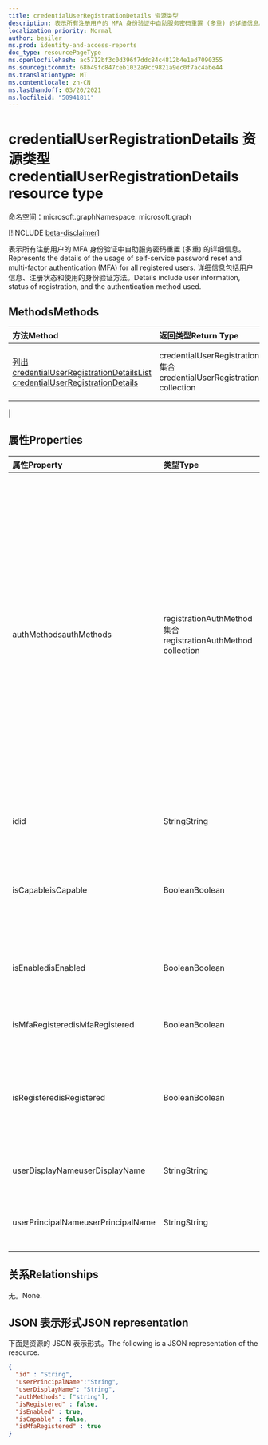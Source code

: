 ```yaml
---
title: credentialUserRegistrationDetails 资源类型
description: 表示所有注册用户的 MFA 身份验证中自助服务密码重置 (多重) 的详细信息。
localization_priority: Normal
author: besiler
ms.prod: identity-and-access-reports
doc_type: resourcePageType
ms.openlocfilehash: ac5712bf3c0d396f7ddc84c4812b4e1ed7090355
ms.sourcegitcommit: 68b49fc847ceb1032a9cc9821a9ec0f7ac4abe44
ms.translationtype: MT
ms.contentlocale: zh-CN
ms.lasthandoff: 03/20/2021
ms.locfileid: "50941811"
---
```

# <a name="credentialuserregistrationdetails-resource-type"></a><span data-ttu-id="77d21-103">credentialUserRegistrationDetails 资源类型</span><span class="sxs-lookup"><span data-stu-id="77d21-103">credentialUserRegistrationDetails resource type</span></span>

<span data-ttu-id="77d21-104">命名空间：microsoft.graph</span><span class="sxs-lookup"><span data-stu-id="77d21-104">Namespace: microsoft.graph</span></span>

[!INCLUDE [beta-disclaimer](../../includes/beta-disclaimer.md)]

<span data-ttu-id="77d21-105">表示所有注册用户的 MFA 身份验证中自助服务密码重置 (多重) 的详细信息。</span><span class="sxs-lookup"><span data-stu-id="77d21-105">Represents the details of the usage of self-service password reset and multi-factor authentication (MFA) for all registered users.</span></span> <span data-ttu-id="77d21-106">详细信息包括用户信息、注册状态和使用的身份验证方法。</span><span class="sxs-lookup"><span data-stu-id="77d21-106">Details include user information, status of registration, and the authentication method used.</span></span>

## <a name="methods"></a><span data-ttu-id="77d21-107">Methods</span><span class="sxs-lookup"><span data-stu-id="77d21-107">Methods</span></span>

| <span data-ttu-id="77d21-108">方法</span><span class="sxs-lookup"><span data-stu-id="77d21-108">Method</span></span>       | <span data-ttu-id="77d21-109">返回类型</span><span class="sxs-lookup"><span data-stu-id="77d21-109">Return Type</span></span> | <span data-ttu-id="77d21-110">说明</span><span class="sxs-lookup"><span data-stu-id="77d21-110">Description</span></span> |
|:-------------|:------------|:------------|
| [<span data-ttu-id="77d21-111">列出 credentialUserRegistrationDetails</span><span class="sxs-lookup"><span data-stu-id="77d21-111">List credentialUserRegistrationDetails</span></span>](../api/reportroot-list-credentialuserregistrationdetails.md) | <span data-ttu-id="77d21-112">credentialUserRegistrationDetails 集合</span><span class="sxs-lookup"><span data-stu-id="77d21-112">credentialUserRegistrationDetails collection</span></span> | <span data-ttu-id="77d21-113">获取给定租户 [的 credentialUserRegistrationDetails](../resources/credentialuserregistrationdetails.md) 对象列表。</span><span class="sxs-lookup"><span data-stu-id="77d21-113">Get a list of [credentialUserRegistrationDetails](../resources/credentialuserregistrationdetails.md) objects for a given tenant.</span></span>
 |

## <a name="properties"></a><span data-ttu-id="77d21-114">属性</span><span class="sxs-lookup"><span data-stu-id="77d21-114">Properties</span></span>

| <span data-ttu-id="77d21-115">属性</span><span class="sxs-lookup"><span data-stu-id="77d21-115">Property</span></span>     | <span data-ttu-id="77d21-116">类型</span><span class="sxs-lookup"><span data-stu-id="77d21-116">Type</span></span>        | <span data-ttu-id="77d21-117">说明</span><span class="sxs-lookup"><span data-stu-id="77d21-117">Description</span></span> |
|:-------------|:------------|:------------|
| <span data-ttu-id="77d21-118">authMethods</span><span class="sxs-lookup"><span data-stu-id="77d21-118">authMethods</span></span> | <span data-ttu-id="77d21-119">registrationAuthMethod 集合</span><span class="sxs-lookup"><span data-stu-id="77d21-119">registrationAuthMethod collection</span></span> | <span data-ttu-id="77d21-120">表示用户已注册的身份验证方法。</span><span class="sxs-lookup"><span data-stu-id="77d21-120">Represents the authentication method that the user has registered.</span></span> <span data-ttu-id="77d21-121">可能的值是：、 (仅用于自助服务密码重置 `email` `mobilePhone` `officePhone`  `securityQuestion`) 、 (仅在注册 `appNotification`  `appCode` `alternateMobilePhone`  `fido`  `appPassword`  `unknownFutureValue`) 、。</span><span class="sxs-lookup"><span data-stu-id="77d21-121">Possible values are: `email`, `mobilePhone`, `officePhone`,  `securityQuestion` (only used for self-service password reset), `appNotification`,  `appCode`, `alternateMobilePhone` (supported only in registration),  `fido`,  `appPassword`,  `unknownFutureValue`.</span></span> |
| <span data-ttu-id="77d21-122">id</span><span class="sxs-lookup"><span data-stu-id="77d21-122">id</span></span> | <span data-ttu-id="77d21-123">String</span><span class="sxs-lookup"><span data-stu-id="77d21-123">String</span></span> | <span data-ttu-id="77d21-124">活动的唯一标识符。</span><span class="sxs-lookup"><span data-stu-id="77d21-124">The unique identifier for the activity.</span></span> <span data-ttu-id="77d21-125">只读。</span><span class="sxs-lookup"><span data-stu-id="77d21-125">Read-only.</span></span>|
| <span data-ttu-id="77d21-126">isCapable</span><span class="sxs-lookup"><span data-stu-id="77d21-126">isCapable</span></span> | <span data-ttu-id="77d21-127">Boolean</span><span class="sxs-lookup"><span data-stu-id="77d21-127">Boolean</span></span> | <span data-ttu-id="77d21-128">指示用户是否已准备好执行自助密码重置或 MFA。</span><span class="sxs-lookup"><span data-stu-id="77d21-128">Indicates whether the user is ready to perform self-service password reset or MFA.</span></span> |
| <span data-ttu-id="77d21-129">isEnabled</span><span class="sxs-lookup"><span data-stu-id="77d21-129">isEnabled</span></span> | <span data-ttu-id="77d21-130">Boolean</span><span class="sxs-lookup"><span data-stu-id="77d21-130">Boolean</span></span> | <span data-ttu-id="77d21-131">指示用户是否已启用执行自助服务密码重置。</span><span class="sxs-lookup"><span data-stu-id="77d21-131">Indicates whether the user enabled to perform self-service password reset.</span></span> |
| <span data-ttu-id="77d21-132">isMfaRegistered</span><span class="sxs-lookup"><span data-stu-id="77d21-132">isMfaRegistered</span></span> | <span data-ttu-id="77d21-133">Boolean</span><span class="sxs-lookup"><span data-stu-id="77d21-133">Boolean</span></span> | <span data-ttu-id="77d21-134">指示用户是否已注册 MFA。</span><span class="sxs-lookup"><span data-stu-id="77d21-134">Indicates whether the user is registered for MFA.</span></span> |
| <span data-ttu-id="77d21-135">isRegistered</span><span class="sxs-lookup"><span data-stu-id="77d21-135">isRegistered</span></span> | <span data-ttu-id="77d21-136">Boolean</span><span class="sxs-lookup"><span data-stu-id="77d21-136">Boolean</span></span> | <span data-ttu-id="77d21-137">指示用户是否已注册任何用于自助密码重置的身份验证方法。</span><span class="sxs-lookup"><span data-stu-id="77d21-137">Indicates whether the user has registered any authentication methods for self-service password reset.</span></span> |
| <span data-ttu-id="77d21-138">userDisplayName</span><span class="sxs-lookup"><span data-stu-id="77d21-138">userDisplayName</span></span> | <span data-ttu-id="77d21-139">String</span><span class="sxs-lookup"><span data-stu-id="77d21-139">String</span></span> | <span data-ttu-id="77d21-140">提供相应用户的用户名。</span><span class="sxs-lookup"><span data-stu-id="77d21-140">Provides the user name of the corresponding user.</span></span> |
| <span data-ttu-id="77d21-141">userPrincipalName</span><span class="sxs-lookup"><span data-stu-id="77d21-141">userPrincipalName</span></span> | <span data-ttu-id="77d21-142">String</span><span class="sxs-lookup"><span data-stu-id="77d21-142">String</span></span> | <span data-ttu-id="77d21-143">提供相应用户的用户主体名称。</span><span class="sxs-lookup"><span data-stu-id="77d21-143">Provides the user principal name of the corresponding user.</span></span> |

## <a name="relationships"></a><span data-ttu-id="77d21-144">关系</span><span class="sxs-lookup"><span data-stu-id="77d21-144">Relationships</span></span>

<span data-ttu-id="77d21-145">无。</span><span class="sxs-lookup"><span data-stu-id="77d21-145">None.</span></span>

## <a name="json-representation"></a><span data-ttu-id="77d21-146">JSON 表示形式</span><span class="sxs-lookup"><span data-stu-id="77d21-146">JSON representation</span></span>

<span data-ttu-id="77d21-147">下面是资源的 JSON 表示形式。</span><span class="sxs-lookup"><span data-stu-id="77d21-147">The following is a JSON representation of the resource.</span></span>

<!-- {
  "blockType": "resource",
  "optionalProperties": [

  ],
  "@odata.type": "microsoft.graph.credentialUserRegistrationDetails",
  "keyProperty": "id"
}-->

```json
{
  "id" : "String",
  "userPrincipalName":"String",
  "userDisplayName": "String",
  "authMethods": ["string"],
  "isRegistered" : false,
  "isEnabled" : true,
  "isCapable" : false,
  "isMfaRegistered" : true
}
```

<!-- uuid: 16cd6b66-4b1a-43a1-adaf-3a886856ed98
2019-02-04 14:57:30 UTC -->
<!-- {
  "type": "#page.annotation",
  "description": "credentialUserRegistrationDetails resource",
  "keywords": "",
  "section": "documentation",
  "tocPath": ""
}-->


